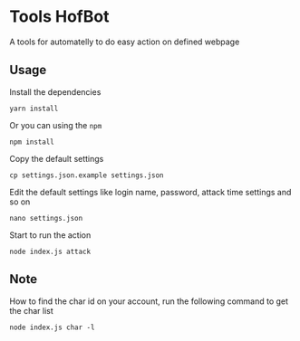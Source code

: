 # Tools HofBot

A tools for automatelly to do easy action on defined webpage

## Usage

Install the dependencies

    yarn install

Or you can using the `npm`

    npm install

Copy the default settings

    cp settings.json.example settings.json

Edit the default settings like login name, password, attack time settings and so on

    nano settings.json

Start to run the action

    node index.js attack

## Note

How to find the char id on your account, run the following command to get the char list

    node index.js char -l

